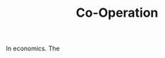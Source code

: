 ---
title: Co-Operation
letter: C
permalink: "/definitions/bld-co-operation.html"
body: In economics. The
published_at: '2018-07-07'
source: Black's Law Dictionary 2nd Ed (1910)
layout: post
---